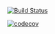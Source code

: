 [![Build Status](https://travis-ci.org/axel831102/NCTU-Software-Testing-HW1.svg?branch=master)](https://travis-ci.org/axel831102/NCTU-Software-Testing-HW1)

[![codecov](https://codecov.io/gh/axel831102/NCTU-Software-Testing-HW1/branch/master/graph/badge.svg)](https://codecov.io/gh/axel831102/NCTU-Software-Testing-HW1)
